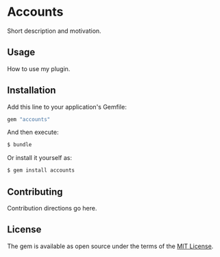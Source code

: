 # Accounts
Short description and motivation.

## Usage
How to use my plugin.

## Installation
Add this line to your application's Gemfile:

```ruby
gem "accounts"
```

And then execute:
```bash
$ bundle
```

Or install it yourself as:
```bash
$ gem install accounts
```

## Contributing
Contribution directions go here.

## License
The gem is available as open source under the terms of the [MIT License](https://opensource.org/licenses/MIT).
